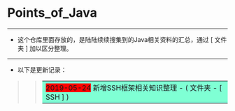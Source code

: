 # Points_of_Java
***
* 这个仓库里面存放的，是陆陆续续搜集到的Java相关资料的汇总，通过 [ 文件夹 ] 加以区分整理。
***
* 以下是更新记录：
>> <table><tr><td bgcolor=#7FFFD4>  <span style="background-color:red;">2019-05-24</span> 新增SSH框架相关知识整理 - ( 文件夹 - [ SSH ] ) </td></tr></table>


